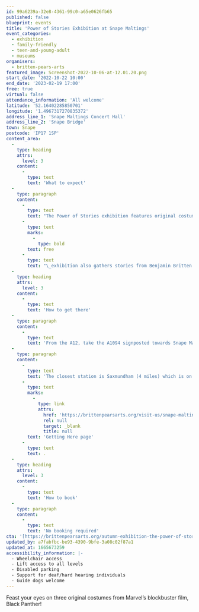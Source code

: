 ```yaml
---
id: 99a6239a-32e8-4361-99c0-a65e0626fb65
published: false
blueprint: events
title: 'Power of Stories Exhibition at Snape Maltings'
event_categories:
  - exhibition
  - family-friendly
  - teen-and-young-adult
  - museums
organisers:
  - britten-pears-arts
featured_image: Screenshot-2022-10-06-at-12.01.20.png
start_date: '2022-10-22 10:00'
end_date: '2023-02-19 17:00'
free: true
virtual: false
attendance_information: 'All welcome'
latitude: '52.16402285850701'
longitude: '1.4967317270835372'
address_line_1: 'Snape Maltings Concert Hall'
address_line_2: 'Snape Bridge'
town: Snape
postcode: 'IP17 1SP'
content_area:
  -
    type: heading
    attrs:
      level: 3
    content:
      -
        type: text
        text: 'What to expect'
  -
    type: paragraph
    content:
      -
        type: text
        text: "The Power of Stories exhibition features original costumes from Marvel’s blockbuster film, Black Panther. This\_"
      -
        type: text
        marks:
          -
            type: bold
        text: free
      -
        type: text
        text: "\_exhibition also gathers stories from Benjamin Britten and Peter Pears’ archive, local histories, and contributions from the local community, in collaboration with\_Aspire Black Suffolk\_and curator\_Devi Singh. "
  -
    type: heading
    attrs:
      level: 3
    content:
      -
        type: text
        text: 'How to get there'
  -
    type: paragraph
    content:
      -
        type: text
        text: 'From the A12, take the A1094 signposted towards Snape Maltings. Turn right at Snape Church onto the B1069, then continue through the village of Snape before turning left into Snape Maltings (postcode IP17 1SP). There is lots of free parking available on site and four electric charging points.'
  -
    type: paragraph
    content:
      -
        type: text
        text: 'The closest station is Saxmundham (4 miles) which is on the East Suffolk Ipswich - Lowestoft train line. For more information visit the Britten Pears Arts '
      -
        type: text
        marks:
          -
            type: link
            attrs:
              href: 'https://brittenpearsarts.org/visit-us/snape-maltings/getting-here'
              rel: null
              target: _blank
              title: null
        text: 'Getting Here page'
      -
        type: text
        text: .
  -
    type: heading
    attrs:
      level: 3
    content:
      -
        type: text
        text: 'How to book'
  -
    type: paragraph
    content:
      -
        type: text
        text: 'No booking required'
cta: '[https://brittenpearsarts.org/autumn-exhibition-the-power-of-stories](https://brittenpearsarts.org/autumn-exhibition-the-power-of-stories)'
updated_by: a7fabfbc-be93-4390-9bfe-3a08c02f87a1
updated_at: 1665673259
accessibility_information: |-
  - Wheelchair access
  - Lift access to all levels
  - Disabled parking
  - Support for deaf/hard hearing individuals
  - Guide dogs welcome
---
```

Feast your eyes on three original costumes from Marvel’s blockbuster film, Black Panther!